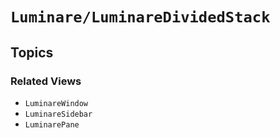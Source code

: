 # ``Luminare/LuminareDividedStack``

## Topics

### Related Views

- ``LuminareWindow``
- ``LuminareSidebar``
- ``LuminarePane``
